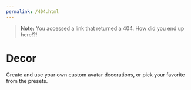 ```yaml
---
permalink: /404.html
---
```

> **Note:** You accessed a link that returned a 404. How did you end up here!?!

# Decor

Create and use your own custom avatar decorations, or pick your favorite from the presets.
